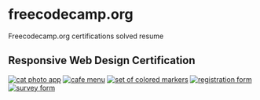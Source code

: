 # freecodecamp.org
Freecodecamp.org certifications solved resume

## Responsive Web Design Certification

[![cat photo app](https://img.shields.io/badge/cat_photo_app%20-%23323330.svg?&style=for-the-badge&logo=perfil&logoColor=black&color=fae703)](https://alessandrizes.github.io/freecodecamp.org/responsive-web-design/cat-photo-app)
[![cafe menu](https://img.shields.io/badge/cafe_menu%20-%23323330.svg?&style=for-the-badge&logo=perfil&logoColor=black&color=fae703)](https://alessandrizes.github.io/freecodecamp.org/responsive-web-design/cafe-menu)
[![set of colored markers](https://img.shields.io/badge/set_of_colored_markers%20-%23323330.svg?&style=for-the-badge&logo=perfil&logoColor=black&color=fae703)](https://alessandrizes.github.io/freecodecamp.org/responsive-web-design/set-of-colored-markers)
[![registration form](https://img.shields.io/badge/registration_form%20-%23323330.svg?&style=for-the-badge&logo=perfil&logoColor=black&color=fae703)](https://alessandrizes.github.io/freecodecamp.org/responsive-web-design/registration-form)
[![survey form](https://img.shields.io/badge/survey_form%20-%23323330.svg?&style=for-the-badge&logo=perfil&logoColor=black&color=002ead)](https://alessandrizes.github.io/freecodecamp.org/responsive-web-design/survey-form)

